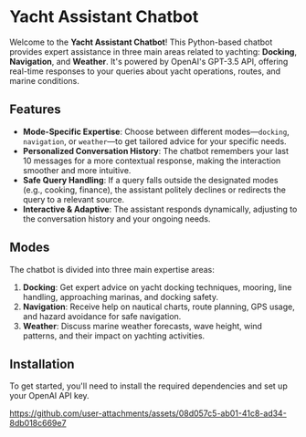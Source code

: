# Yacht Assistant Chatbot

Welcome to the **Yacht Assistant Chatbot**! This Python-based chatbot provides expert assistance in three main areas related to yachting: **Docking**, **Navigation**, and **Weather**. It's powered by OpenAI's GPT-3.5 API, offering real-time responses to your queries about yacht operations, routes, and marine conditions.

## Features

- **Mode-Specific Expertise**: Choose between different modes—`docking`, `navigation`, or `weather`—to get tailored advice for your specific needs.
- **Personalized Conversation History**: The chatbot remembers your last 10 messages for a more contextual response, making the interaction smoother and more intuitive.
- **Safe Query Handling**: If a query falls outside the designated modes (e.g., cooking, finance), the assistant politely declines or redirects the query to a relevant source.
- **Interactive & Adaptive**: The assistant responds dynamically, adjusting to the conversation history and your ongoing needs.

## Modes

The chatbot is divided into three main expertise areas:

1. **Docking**: Get expert advice on yacht docking techniques, mooring, line handling, approaching marinas, and docking safety. 
2. **Navigation**: Receive help on nautical charts, route planning, GPS usage, and hazard avoidance for safe navigation.
3. **Weather**: Discuss marine weather forecasts, wave height, wind patterns, and their impact on yachting activities.

## Installation

To get started, you'll need to install the required dependencies and set up your OpenAI API key.


https://github.com/user-attachments/assets/08d057c5-ab01-41c8-ad34-8db018c669e7

